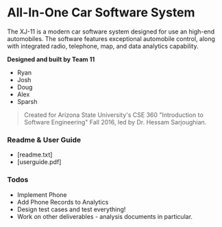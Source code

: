 # All-In-One Car Software System

The XJ-11 is a modern car software system designed for use an high-end automobiles. The software features exceptional automobile control, along with integrated radio, telephone, map, and data analytics capability.

 **Designed and built by Team 11**
  - Ryan
  - Josh
  - Doug
  - Alex
  - Sparsh

> Created for Arizona State University's
> CSE 360 "Introduction to Software Engineering" Fall 2016,
> led by Dr. Hessam Sarjoughian.


### Readme & User Guide

* [readme.txt]
* [userguide.pdf]

### Todos

 - Implement Phone
 - Add Phone Records to Analytics
 - Design test cases and test everything!
 - Work on other deliverables - analysis documents in particular.
